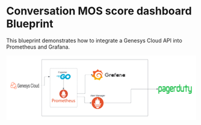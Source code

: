 # Conversation MOS score dashboard Blueprint

This blueprint demonstrates how to integrate a Genesys Cloud API into Prometheus and Grafana.

![Prometheus Flowchart](/blueprint/images/flowchart.png "Prometheus/Grafana Setup flowchart")

